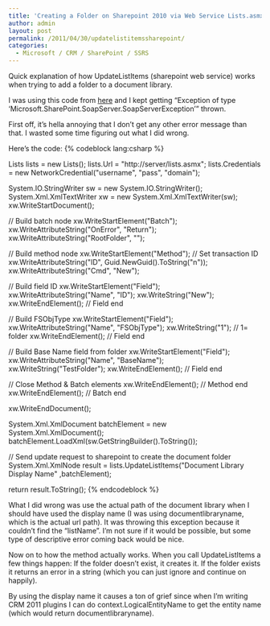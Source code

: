 ```yaml
---
title: 'Creating a Folder on Sharepoint 2010 via Web Service Lists.asmx  and UpdateListItems'
author: admin
layout: post
permalink: /2011/04/30/updatelistitemssharepoint/
categories:
  - Microsoft / CRM / SharePoint / SSRS
---
```



Quick explanation of how UpdateListItems (sharepoint web service) works when trying to add a folder to a document library.

I was using this code from [here][1] and I kept getting “Exception of type ‘Microsoft.SharePoint.SoapServer.SoapServerException’” thrown.

 [1]: http://blogs.msdn.com/b/crm/archive/2006/10/23/creating-folders-in-sharepoint-document-libraries.aspx

First off, it’s hella annoying that I don’t get any other error message than that. I wasted some time figuring out what I did wrong.

Here’s the code:
{% codeblock lang:csharp %}

Lists lists = new Lists();
lists.Url = "http://server/lists.asmx";
lists.Credentials = new NetworkCredential("username", "pass", "domain");

System.IO.StringWriter sw = new System.IO.StringWriter();
System.Xml.XmlTextWriter xw = new System.Xml.XmlTextWriter(sw);
xw.WriteStartDocument();

// Build batch node
xw.WriteStartElement("Batch");
xw.WriteAttributeString("OnError", "Return");
xw.WriteAttributeString("RootFolder", "");

// Build method node
xw.WriteStartElement("Method");
// Set transaction ID
xw.WriteAttributeString("ID", Guid.NewGuid().ToString("n"));
xw.WriteAttributeString("Cmd", "New");

// Build field ID
xw.WriteStartElement("Field");
xw.WriteAttributeString("Name", "ID");
xw.WriteString("New");
xw.WriteEndElement(); // Field end

// Build FSObjType
xw.WriteStartElement("Field");
xw.WriteAttributeString("Name", "FSObjType");
xw.WriteString("1");  // 1= folder
xw.WriteEndElement(); // Field end

// Build Base Name field from folder
xw.WriteStartElement("Field");
xw.WriteAttributeString("Name", "BaseName");
xw.WriteString("TestFolder");
xw.WriteEndElement(); // Field end

// Close Method & Batch elements
xw.WriteEndElement(); // Method end
xw.WriteEndElement(); // Batch end

xw.WriteEndDocument();

System.Xml.XmlDocument batchElement = new System.Xml.XmlDocument();
batchElement.LoadXml(sw.GetStringBuilder().ToString());

// Send update request to sharepoint to create the document folder
System.Xml.XmlNode result =
    lists.UpdateListItems("Document Library Display Name"
   ,batchElement);

return result.ToString();
{% endcodeblock %}


What I did wrong was use the actual path of the document library when I should have used the display name (I was using documentlibraryname, which is the actual url path). It was throwing this exception because it couldn’t find the “listName”. I’m not sure if it would be possible, but some type of descriptive error coming back would be nice.

Now on to how the method actually works. When you call UpdateListItems a few things happen:
If the folder doesn’t exist, it creates it.
If the folder exists it returns an error in a string (which you can just ignore and continue on happily).

By using the display name it causes a ton of grief since when I’m writing CRM 2011 plugins I can do context.LogicalEntityName to get the entity name (which would return documentlibraryname).
